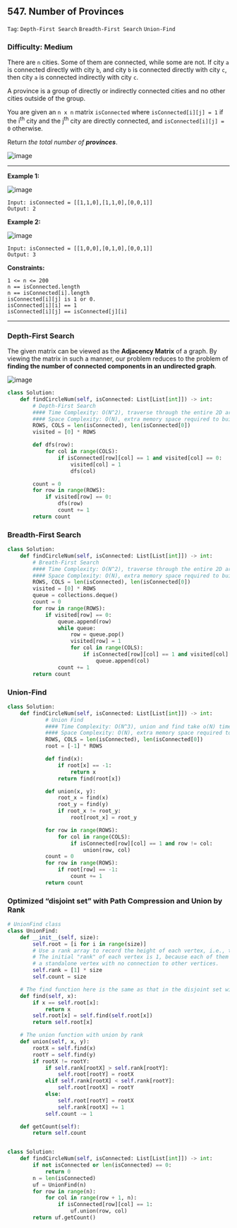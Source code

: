 ## 547. Number of Provinces

```Tag```: ```Depth-First Search``` ```Breadth-First Search``` ```Union-Find```

### Difficulty: Medium

There are ```n``` cities. Some of them are connected, while some are not. If city ```a``` is connected directly with city ```b```, and city ```b``` is connected directly with city ```c```, then city ```a``` is connected indirectly with city ```c```.

A province is a group of directly or indirectly connected cities and no other cities outside of the group.

You are given an ```n x n``` matrix ```isConnected``` where ```isConnected[i][j] = 1``` if the i<sup>th</sup> city and the j<sup>th</sup> city are directly connected, and ```isConnected[i][j] = 0``` otherwise.

Return _the total number of __provinces___.

![image](https://user-images.githubusercontent.com/35042430/211407318-7a2b870e-6643-4c41-8303-736f96aed004.png)

---

__Example 1:__

![image](https://assets.leetcode.com/uploads/2020/12/24/graph1.jpg)
```
Input: isConnected = [[1,1,0],[1,1,0],[0,0,1]]
Output: 2
```

__Example 2:__

![image](https://assets.leetcode.com/uploads/2020/12/24/graph2.jpg)
```
Input: isConnected = [[1,0,0],[0,1,0],[0,0,1]]
Output: 3
```

__Constraints:__
```
1 <= n <= 200
n == isConnected.length
n == isConnected[i].length
isConnected[i][j] is 1 or 0.
isConnected[i][i] == 1
isConnected[i][j] == isConnected[j][i]
```

---

### Depth-First Search

The given matrix can be viewed as the __Adjacency Matrix__ of a graph. By viewing the matrix in such a manner, our problem reduces to the problem of __finding the number of connected components in an undirected graph__.

![image](https://user-images.githubusercontent.com/35042430/211258836-93da295a-a309-4311-a2e2-eb2fcf183d9f.png)

```Python
class Solution:
    def findCircleNum(self, isConnected: List[List[int]]) -> int:
        # Depth-First Search
        #### Time Complexity: O(N^2), traverse through the entire 2D array
        #### Space Complexity: O(N), extra memory space required to build visited
        ROWS, COLS = len(isConnected), len(isConnected[0])
        visited = [0] * ROWS

        def dfs(row):
            for col in range(COLS):
                if isConnected[row][col] == 1 and visited[col] == 0:
                    visited[col] = 1
                    dfs(col)

        count = 0
        for row in range(ROWS):
            if visited[row] == 0:
                dfs(row)
                count += 1
        return count
```

### Breadth-First Search

```Python
class Solution:
    def findCircleNum(self, isConnected: List[List[int]]) -> int:
        # Breath-First Search
        #### Time Complexity: O(N^2), traverse through the entire 2D array
        #### Space Complexity: O(N), extra memory space required to build visited  
        ROWS, COLS = len(isConnected), len(isConnected[0])
        visited = [0] * ROWS
        queue = collections.deque()
        count = 0
        for row in range(ROWS):
            if visited[row] == 0:
                queue.append(row)
                while queue:
                    row = queue.pop()
                    visited[row] = 1
                    for col in range(COLS):
                        if isConnected[row][col] == 1 and visited[col] == 0:
                            queue.append(col)
                count += 1
        return count
```

### Union-Find

```Python
class Solution:
    def findCircleNum(self, isConnected: List[List[int]]) -> int:
            # Union Find
            #### Time Complexity: O(N^3), union and find take o(N) time while traversing through the entire 2D array
            #### Space Complexity: O(N), extra memory space required to build root        
            ROWS, COLS = len(isConnected), len(isConnected[0])
            root = [-1] * ROWS

            def find(x):   
                if root[x] == -1:
                    return x
                return find(root[x])

            def union(x, y):
                root_x = find(x)
                root_y = find(y)
                if root_x != root_y:
                    root[root_x] = root_y

            for row in range(ROWS):
                for col in range(COLS):
                    if isConnected[row][col] == 1 and row != col:
                        union(row, col)
            count = 0
            for row in range(ROWS):
                if root[row] == -1:
                    count += 1
            return count
```

### Optimized “disjoint set” with Path Compression and Union by Rank

```Python
# UnionFind class
class UnionFind:
    def __init__(self, size):
        self.root = [i for i in range(size)]
        # Use a rank array to record the height of each vertex, i.e., the "rank" of each vertex.
        # The initial "rank" of each vertex is 1, because each of them is
        # a standalone vertex with no connection to other vertices.
        self.rank = [1] * size
        self.count = size

    # The find function here is the same as that in the disjoint set with path compression.
    def find(self, x):
        if x == self.root[x]:
            return x
        self.root[x] = self.find(self.root[x])
        return self.root[x]

    # The union function with union by rank
    def union(self, x, y):
        rootX = self.find(x)
        rootY = self.find(y)
        if rootX != rootY:
            if self.rank[rootX] > self.rank[rootY]:
                self.root[rootY] = rootX
            elif self.rank[rootX] < self.rank[rootY]:
                self.root[rootX] = rootY
            else:
                self.root[rootY] = rootX
                self.rank[rootX] += 1
            self.count -= 1

    def getCount(self):
        return self.count


class Solution:
    def findCircleNum(self, isConnected: List[List[int]]) -> int:
        if not isConnected or len(isConnected) == 0:
            return 0
        n = len(isConnected)
        uf = UnionFind(n)
        for row in range(n):
            for col in range(row + 1, n):
                if isConnected[row][col] == 1:
                    uf.union(row, col)
        return uf.getCount()
```

